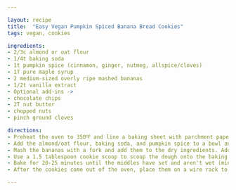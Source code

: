 ```yaml
---

layout: recipe
title:  "Easy Vegan Pumpkin Spiced Banana Bread Cookies"
tags: vegan, cookies

ingredients:
- 2/3c almond or oat flour
- 1/4t baking soda
- 1t pumpkin spice (cinnamon, ginger, nutmeg, allspice/cloves)
- 1T pure maple syrup
- 2 medium-sized overly ripe mashed bananas
- 1/2t vanilla extract
- Optional add-ins ->
- chocolate chips
- 2T nut butter
- chopped nuts
- pinch ground cloves

directions:
- Preheat the oven to 350℉ and line a baking sheet with parchment paper.
- Add the almond/oat flour, baking soda, and pumpkin spice to a bowl and mix well.
- Mash the bananas with a fork and add them to the dry ingredients. Add the maple syrup and vanilla extract. Mix until all the ingredients are evenly incorporated.
- Use a 1.5 tablespoon cookie scoop to scoop the dough onto the baking sheet. Gently flatten the cookies with a fork or back of a spoon.
- Bake for 20-25 minutes until the middles have set and aren't wet (mine were perfect at 23 minutes).
- After the cookies come out of the oven, place them on a wire rack to cool. Let the cookies come to room temperature before eating.

---
```

